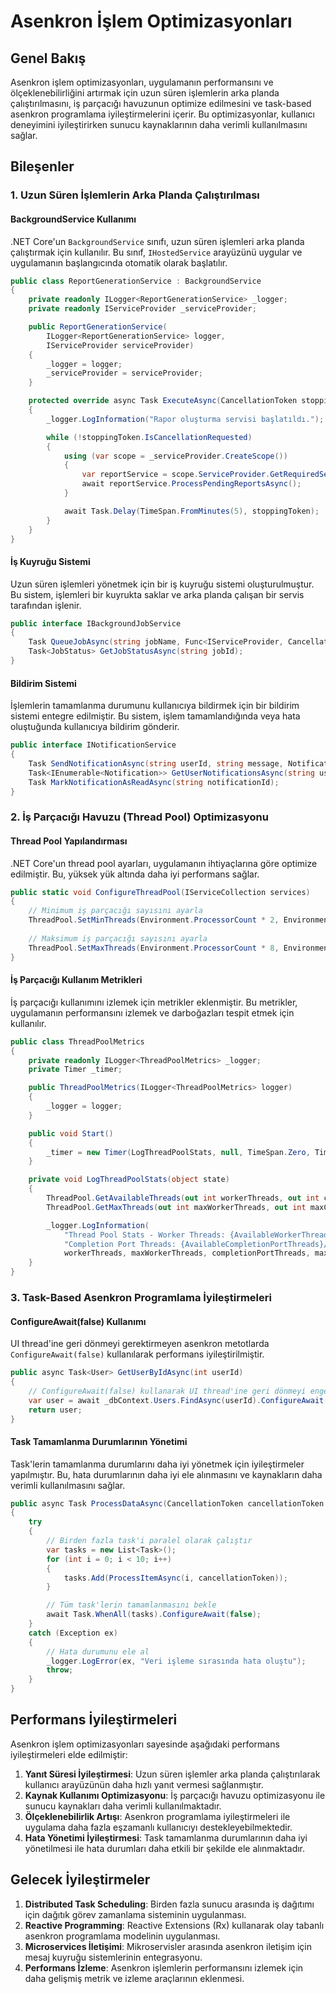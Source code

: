 # Asenkron İşlem Optimizasyonları

## Genel Bakış

Asenkron işlem optimizasyonları, uygulamanın performansını ve ölçeklenebilirliğini artırmak için uzun süren işlemlerin arka planda çalıştırılmasını, iş parçacığı havuzunun optimize edilmesini ve task-based asenkron programlama iyileştirmelerini içerir. Bu optimizasyonlar, kullanıcı deneyimini iyileştirirken sunucu kaynaklarının daha verimli kullanılmasını sağlar.

## Bileşenler

### 1. Uzun Süren İşlemlerin Arka Planda Çalıştırılması

#### BackgroundService Kullanımı

.NET Core'un `BackgroundService` sınıfı, uzun süren işlemleri arka planda çalıştırmak için kullanılır. Bu sınıf, `IHostedService` arayüzünü uygular ve uygulamanın başlangıcında otomatik olarak başlatılır.

```csharp
public class ReportGenerationService : BackgroundService
{
    private readonly ILogger<ReportGenerationService> _logger;
    private readonly IServiceProvider _serviceProvider;

    public ReportGenerationService(
        ILogger<ReportGenerationService> logger,
        IServiceProvider serviceProvider)
    {
        _logger = logger;
        _serviceProvider = serviceProvider;
    }

    protected override async Task ExecuteAsync(CancellationToken stoppingToken)
    {
        _logger.LogInformation("Rapor oluşturma servisi başlatıldı.");

        while (!stoppingToken.IsCancellationRequested)
        {
            using (var scope = _serviceProvider.CreateScope())
            {
                var reportService = scope.ServiceProvider.GetRequiredService<IReportService>();
                await reportService.ProcessPendingReportsAsync();
            }

            await Task.Delay(TimeSpan.FromMinutes(5), stoppingToken);
        }
    }
}
```

#### İş Kuyruğu Sistemi

Uzun süren işlemleri yönetmek için bir iş kuyruğu sistemi oluşturulmuştur. Bu sistem, işlemleri bir kuyrukta saklar ve arka planda çalışan bir servis tarafından işlenir.

```csharp
public interface IBackgroundJobService
{
    Task QueueJobAsync(string jobName, Func<IServiceProvider, CancellationToken, Task> jobTask);
    Task<JobStatus> GetJobStatusAsync(string jobId);
}
```

#### Bildirim Sistemi

İşlemlerin tamamlanma durumunu kullanıcıya bildirmek için bir bildirim sistemi entegre edilmiştir. Bu sistem, işlem tamamlandığında veya hata oluştuğunda kullanıcıya bildirim gönderir.

```csharp
public interface INotificationService
{
    Task SendNotificationAsync(string userId, string message, NotificationType type);
    Task<IEnumerable<Notification>> GetUserNotificationsAsync(string userId);
    Task MarkNotificationAsReadAsync(string notificationId);
}
```

### 2. İş Parçacığı Havuzu (Thread Pool) Optimizasyonu

#### Thread Pool Yapılandırması

.NET Core'un thread pool ayarları, uygulamanın ihtiyaçlarına göre optimize edilmiştir. Bu, yüksek yük altında daha iyi performans sağlar.

```csharp
public static void ConfigureThreadPool(IServiceCollection services)
{
    // Minimum iş parçacığı sayısını ayarla
    ThreadPool.SetMinThreads(Environment.ProcessorCount * 2, Environment.ProcessorCount);
    
    // Maksimum iş parçacığı sayısını ayarla
    ThreadPool.SetMaxThreads(Environment.ProcessorCount * 8, Environment.ProcessorCount * 4);
}
```

#### İş Parçacığı Kullanım Metrikleri

İş parçacığı kullanımını izlemek için metrikler eklenmiştir. Bu metrikler, uygulamanın performansını izlemek ve darboğazları tespit etmek için kullanılır.

```csharp
public class ThreadPoolMetrics
{
    private readonly ILogger<ThreadPoolMetrics> _logger;
    private Timer _timer;

    public ThreadPoolMetrics(ILogger<ThreadPoolMetrics> logger)
    {
        _logger = logger;
    }

    public void Start()
    {
        _timer = new Timer(LogThreadPoolStats, null, TimeSpan.Zero, TimeSpan.FromMinutes(5));
    }

    private void LogThreadPoolStats(object state)
    {
        ThreadPool.GetAvailableThreads(out int workerThreads, out int completionPortThreads);
        ThreadPool.GetMaxThreads(out int maxWorkerThreads, out int maxCompletionPortThreads);

        _logger.LogInformation(
            "Thread Pool Stats - Worker Threads: {AvailableWorkerThreads}/{MaxWorkerThreads}, " +
            "Completion Port Threads: {AvailableCompletionPortThreads}/{MaxCompletionPortThreads}",
            workerThreads, maxWorkerThreads, completionPortThreads, maxCompletionPortThreads);
    }
}
```

### 3. Task-Based Asenkron Programlama İyileştirmeleri

#### ConfigureAwait(false) Kullanımı

UI thread'ine geri dönmeyi gerektirmeyen asenkron metotlarda `ConfigureAwait(false)` kullanılarak performans iyileştirilmiştir.

```csharp
public async Task<User> GetUserByIdAsync(int userId)
{
    // ConfigureAwait(false) kullanarak UI thread'ine geri dönmeyi engelliyoruz
    var user = await _dbContext.Users.FindAsync(userId).ConfigureAwait(false);
    return user;
}
```

#### Task Tamamlanma Durumlarının Yönetimi

Task'lerin tamamlanma durumlarını daha iyi yönetmek için iyileştirmeler yapılmıştır. Bu, hata durumlarının daha iyi ele alınmasını ve kaynakların daha verimli kullanılmasını sağlar.

```csharp
public async Task ProcessDataAsync(CancellationToken cancellationToken = default)
{
    try
    {
        // Birden fazla task'i paralel olarak çalıştır
        var tasks = new List<Task>();
        for (int i = 0; i < 10; i++)
        {
            tasks.Add(ProcessItemAsync(i, cancellationToken));
        }

        // Tüm task'lerin tamamlanmasını bekle
        await Task.WhenAll(tasks).ConfigureAwait(false);
    }
    catch (Exception ex)
    {
        // Hata durumunu ele al
        _logger.LogError(ex, "Veri işleme sırasında hata oluştu");
        throw;
    }
}
```

## Performans İyileştirmeleri

Asenkron işlem optimizasyonları sayesinde aşağıdaki performans iyileştirmeleri elde edilmiştir:

1. **Yanıt Süresi İyileştirmesi**: Uzun süren işlemler arka planda çalıştırılarak kullanıcı arayüzünün daha hızlı yanıt vermesi sağlanmıştır.
2. **Kaynak Kullanımı Optimizasyonu**: İş parçacığı havuzu optimizasyonu ile sunucu kaynakları daha verimli kullanılmaktadır.
3. **Ölçeklenebilirlik Artışı**: Asenkron programlama iyileştirmeleri ile uygulama daha fazla eşzamanlı kullanıcıyı destekleyebilmektedir.
4. **Hata Yönetimi İyileştirmesi**: Task tamamlanma durumlarının daha iyi yönetilmesi ile hata durumları daha etkili bir şekilde ele alınmaktadır.

## Gelecek İyileştirmeler

1. **Distributed Task Scheduling**: Birden fazla sunucu arasında iş dağıtımı için dağıtık görev zamanlama sisteminin uygulanması.
2. **Reactive Programming**: Reactive Extensions (Rx) kullanarak olay tabanlı asenkron programlama modelinin uygulanması.
3. **Microservices İletişimi**: Mikroservisler arasında asenkron iletişim için mesaj kuyruğu sistemlerinin entegrasyonu.
4. **Performans İzleme**: Asenkron işlemlerin performansını izlemek için daha gelişmiş metrik ve izleme araçlarının eklenmesi. 